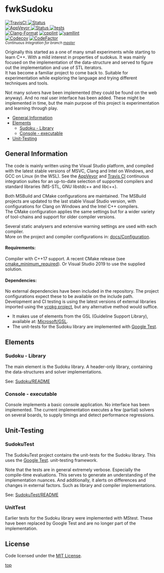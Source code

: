 <!-------------------------------------------------------------><a id="top"></a>
# fwkSudoku
<!----------------------------------------------------------------------------->
<!-- Badges -->
[![TravisCI][Travis-logo] ![Status][Travis-badge]][Travis-link]<br />
[![AppVeyor][AppVeyor-logo] ![Status][AppVeyor-badge] ![tests][AppVeyor-tests]
][AppVeyor-link]<br />
[![Clang-Format][Clang-Format-badge]][Clang-Format-link]
[![cpplint][cpplint-badge]][cpplint-link]
[![yamllint][yamllint-badge]][yamllint-link]<br />
[![Codecov][Codecov-badge]][Codecov-link]
[![CodeFactor][CodeFactor-badge]][CodeFactor-link]<br />
<small>*Continuous Integration for branch [master][master-link]*</small>

<!-- Description -->
Originally this started as a one of many small experiments while starting to
learn C++. With a mild interest in properties of sudokus. It was mainly focused
on the implementation of the data-structure and served to figure out the
implementation and use of STL iterators.  
It has become a familiar project to come back to.
Suitable for experimentation while exploring the language and trying different
techniques and tools.

Not many solvers have been implemented (they could be found on the web anyway).
And no real user interface has been added.
These might be implemented in time, but the main purpose of this project
is experimentation and learning through play.

<!-- TOC -->
- [General Information](#general)
- [Elements](#elements)  
  - [Sudoku - Library](#sudoku)
  - [Console - executable](#console)
- [Unit-Testing](#unit-testing)

<!---------------------------------------------------------><a id="general"></a>
## General Information ##
<!----------------------------------------------------------------------------->
<!-- installation -->
<!-- usage -->
The code is mainly written using the Visual Studio platform, and compiled with
the latest stable versions of MSVC, Clang and Intel on Windows, and GCC on Linux
(in the WSL). See the [AppVeyor][AppVeyor-link] and [Travis CI][Travis-link]
continuous integration suites for an up-to-date selection of supported compilers
and standard libraries (MS-STL, GNU libstdc++ and libc++).

Both MSBuild and CMake configurations are maintained.
The MSBuild projects are updated to the last stable Visual Studio version,
with configurations for Clang on Windows and the Intel C++ compilers.  
The CMake configuration applies the same settings but for a wider variety of
tool-chains and support for older compiler versions.

Several static analysers and extensive warning settings are used with each
compiler.  
More on the project and compiler configurations in: 
[docs/Configuration](./docs/Configuration.md).

#### Requirements:
Compiler with C++17 support.
A recent CMake release (see [cmake_minimum_required][CMake_version]).
Or Visual Studio 2019 to use the supplied solution.

#### Dependencies:
No external dependencies have been included in the repository.
The project configurations expect these to be available on the include path.
Development and CI testing is using the latest versions of external libraries
imported using the [vcpkg project][github-vcpkg], but any alternative method
would suffice.
- It makes use of elements from the GSL (Guideline Support Library), available
  at: [Microsoft/GSL][github-ms-gsl].
- The unit-tests for the Sudoku library are implemented with
  [Google Test][github-GTest].


<!--------------------------------------------------------><a id="elements"></a>
## Elements ##
<!----------------------------------------------------------------------------->
<!----------------------------------------------------------><a id="sudoku"></a>
### Sudoku - Library ###
<!----------------------------------------------------------------------------->
The main element is the Sudoku library.
A header-only library, containing the data-structures and solver
implementations.

See: [Sudoku/README](./Sudoku/README.md)


<!---------------------------------------------------------><a id="console"></a>
### Console - executable ###
<!----------------------------------------------------------------------------->
Console implements a basic console application.
No interface has been implemented.
The current implementation executes a few (partial) solvers on several boards,
to supply timings and detect performance regressions.


<!----------------------------------------------------><a id="unit-testing"></a>
## Unit-Testing ##
<!----------------------------------------------------------------------------->
<!-- description -->

### SudokuTest ###
The SudokuTest project contains the unit-tests for the Sudoku library.
This uses the [Google Test][github-GTest].
 unit-testing framework.

Note that the tests are in general extremely verbose.
Especially the compile-time evaluations.
This serves to generate an understanding of the implementation nuances.
And additionally, it alerts on differences and changes in external factors.
Such as library and compiler implementations.

See: [SudokuTest/README](./SudokuTest/README.md)

### UnitTest ###
Earlier tests for the Sudoku library were implemented with MStest.
These have been replaced by Google Test and are no longer part of the
implementation.


<!----------------------------------------------------><a id="contributing"></a>

<!----------------------------------------------------------------------------->


<!---------------------------------------------------------><a id="license"></a>
## License
<!----------------------------------------------------------------------------->
Code licensed under the [MIT License](./LICENSE).

[top](#top)

[AppVeyor-logo]: https://img.shields.io/static/v1?label=&message=AppVeyor&style=flat&logo=appveyor&color=grey
[AppVeyor-badge]: https://ci.appveyor.com/api/projects/status/fuasqqstakl49tfb/branch/master?svg=true
[AppVeyor-tests]: https://img.shields.io/appveyor/tests/Farwaykorse/fwksudoku/master?compact_message&logo=appveyor
[AppVeyor-link]:  https://ci.appveyor.com/project/Farwaykorse/fwksudoku/branch/master
[Clang-Format-badge]: https://github.com/Farwaykorse/fwkSudoku/workflows/clang-format/badge.svg?branch=master
[Clang-Format-link]:  https://github.com/Farwaykorse/fwkSudoku/actions?query=workflow%3Aclang-format+branch%3Amaster
[Codecov-badge]: https://codecov.io/gh/Farwaykorse/fwkSudoku/branch/master/graph/badge.svg
[Codecov-link]:  https://codecov.io/gh/Farwaykorse/fwkSudoku
[CodeFactor-badge]: https://www.codefactor.io/repository/github/farwaykorse/fwksudoku/badge/master
[CodeFactor-link]:  https://www.codefactor.io/repository/github/farwaykorse/fwksudoku/overview/master
[cpplint-badge]: https://github.com/Farwaykorse/fwkSudoku/workflows/cpplint/badge.svg?branch=master
[cpplint-link]:  https://github.com/Farwaykorse/fwkSudoku/actions?query=workflow%3Acpplint+branch%3Amaster
[Travis-logo]:  https://img.shields.io/static/v1?label=&message=Travis%20CI&style=flat&logo=travis&color=grey
[Travis-badge]: https://travis-ci.com/Farwaykorse/fwkSudoku.svg?branch=master
[Travis-link]:  https://travis-ci.com/Farwaykorse/fwkSudoku/branches
[yamllint-badge]: https://github.com/Farwaykorse/fwkSudoku/workflows/yamllint/badge.svg?branch=master
[yamllint-link]:  https://github.com/Farwaykorse/fwkSudoku/actions?query=workflow%3Ayamllint+branch%3Amaster

[github-GTest]:   https://github.com/google/googletest
[github-ms-gsl]:  https://github.com/Microsoft/GSL
[github-vcpkg]:   https://github.com/Microsoft/vcpk

[CMake_version]:  https://github.com/Farwaykorse/fwkSudoku/CMakeLists.txt#L5
[master-link]:    https://github.com/Farwaykorse/fwkSudoku/tree/master
